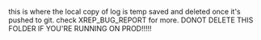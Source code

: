 this is where the local copy of log is temp saved and deleted
once it's pushed to git. check XREP_BUG_REPORT for more.
DONOT DELETE THIS FOLDER IF YOU'RE RUNNING ON PROD!!!!!